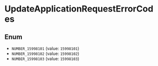 # UpdateApplicationRequestErrorCodes

## Enum

* `NUMBER_15998101` (value: `15998101`)
* `NUMBER_15998102` (value: `15998102`)
* `NUMBER_15998103` (value: `15998103`)
